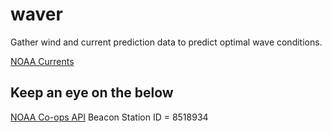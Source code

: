 waver
=====

Gather wind and current prediction data to predict optimal wave conditions.

[NOAA Currents](http://www.tidesandcurrents.noaa.gov/noaacurrents/Predictions?id=HUR0506_7)


## Keep an eye on the below
[NOAA Co-ops API](http://co-ops.nos.noaa.gov/api/)
Beacon Station ID = 8518934
